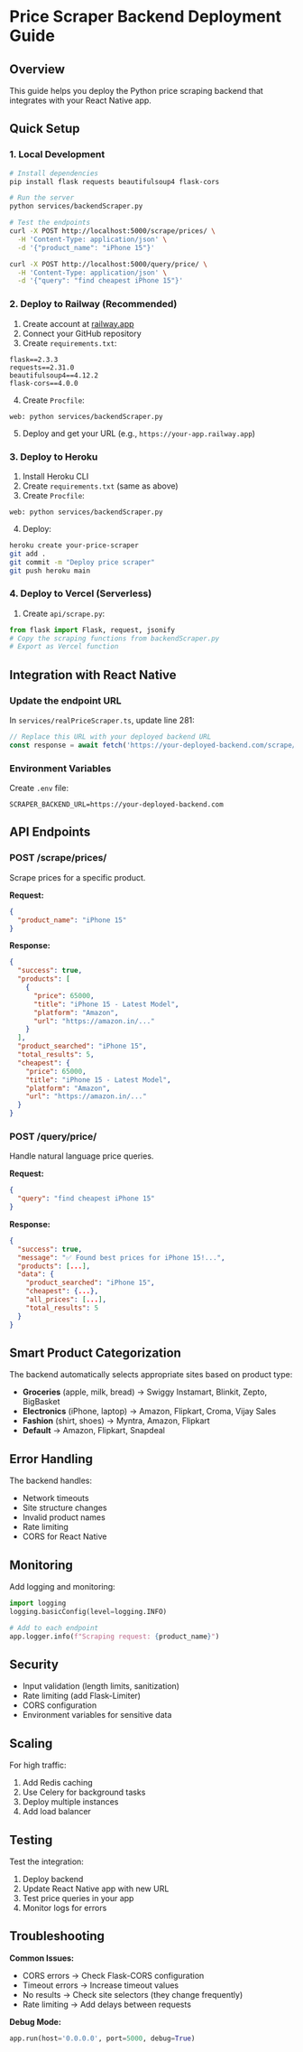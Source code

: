 # Price Scraper Backend Deployment Guide

## Overview
This guide helps you deploy the Python price scraping backend that integrates with your React Native app.

## Quick Setup

### 1. Local Development
```bash
# Install dependencies
pip install flask requests beautifulsoup4 flask-cors

# Run the server
python services/backendScraper.py

# Test the endpoints
curl -X POST http://localhost:5000/scrape/prices/ \
  -H 'Content-Type: application/json' \
  -d '{"product_name": "iPhone 15"}'

curl -X POST http://localhost:5000/query/price/ \
  -H 'Content-Type: application/json' \
  -d '{"query": "find cheapest iPhone 15"}'
```

### 2. Deploy to Railway (Recommended)
1. Create account at [railway.app](https://railway.app)
2. Connect your GitHub repository
3. Create `requirements.txt`:
```
flask==2.3.3
requests==2.31.0
beautifulsoup4==4.12.2
flask-cors==4.0.0
```
4. Create `Procfile`:
```
web: python services/backendScraper.py
```
5. Deploy and get your URL (e.g., `https://your-app.railway.app`)

### 3. Deploy to Heroku
1. Install Heroku CLI
2. Create `requirements.txt` (same as above)
3. Create `Procfile`:
```
web: python services/backendScraper.py
```
4. Deploy:
```bash
heroku create your-price-scraper
git add .
git commit -m "Deploy price scraper"
git push heroku main
```

### 4. Deploy to Vercel (Serverless)
1. Create `api/scrape.py`:
```python
from flask import Flask, request, jsonify
# Copy the scraping functions from backendScraper.py
# Export as Vercel function
```

## Integration with React Native

### Update the endpoint URL
In `services/realPriceScraper.ts`, update line 281:
```typescript
// Replace this URL with your deployed backend URL
const response = await fetch('https://your-deployed-backend.com/scrape/prices/', {
```

### Environment Variables
Create `.env` file:
```
SCRAPER_BACKEND_URL=https://your-deployed-backend.com
```

## API Endpoints

### POST /scrape/prices/
Scrape prices for a specific product.

**Request:**
```json
{
  "product_name": "iPhone 15"
}
```

**Response:**
```json
{
  "success": true,
  "products": [
    {
      "price": 65000,
      "title": "iPhone 15 - Latest Model",
      "platform": "Amazon",
      "url": "https://amazon.in/..."
    }
  ],
  "product_searched": "iPhone 15",
  "total_results": 5,
  "cheapest": {
    "price": 65000,
    "title": "iPhone 15 - Latest Model",
    "platform": "Amazon",
    "url": "https://amazon.in/..."
  }
}
```

### POST /query/price/
Handle natural language price queries.

**Request:**
```json
{
  "query": "find cheapest iPhone 15"
}
```

**Response:**
```json
{
  "success": true,
  "message": "✅ Found best prices for iPhone 15!...",
  "products": [...],
  "data": {
    "product_searched": "iPhone 15",
    "cheapest": {...},
    "all_prices": [...],
    "total_results": 5
  }
}
```

## Smart Product Categorization

The backend automatically selects appropriate sites based on product type:

- **Groceries** (apple, milk, bread) → Swiggy Instamart, Blinkit, Zepto, BigBasket
- **Electronics** (iPhone, laptop) → Amazon, Flipkart, Croma, Vijay Sales  
- **Fashion** (shirt, shoes) → Myntra, Amazon, Flipkart
- **Default** → Amazon, Flipkart, Snapdeal

## Error Handling

The backend handles:
- Network timeouts
- Site structure changes
- Invalid product names
- Rate limiting
- CORS for React Native

## Monitoring

Add logging and monitoring:
```python
import logging
logging.basicConfig(level=logging.INFO)

# Add to each endpoint
app.logger.info(f"Scraping request: {product_name}")
```

## Security

- Input validation (length limits, sanitization)
- Rate limiting (add Flask-Limiter)
- CORS configuration
- Environment variables for sensitive data

## Scaling

For high traffic:
1. Add Redis caching
2. Use Celery for background tasks
3. Deploy multiple instances
4. Add load balancer

## Testing

Test the integration:
1. Deploy backend
2. Update React Native app with new URL
3. Test price queries in your app
4. Monitor logs for errors

## Troubleshooting

**Common Issues:**
- CORS errors → Check Flask-CORS configuration
- Timeout errors → Increase timeout values
- No results → Check site selectors (they change frequently)
- Rate limiting → Add delays between requests

**Debug Mode:**
```python
app.run(host='0.0.0.0', port=5000, debug=True)
```